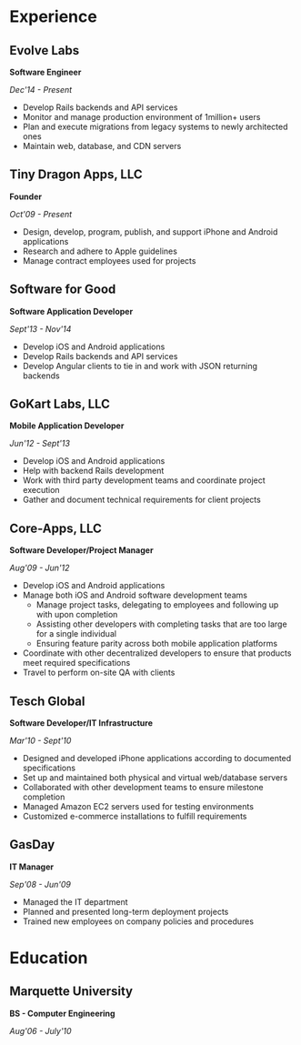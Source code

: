 # Experience

## Evolve Labs

**Software Engineer**

_Dec'14 - Present_

- Develop Rails backends and API services
- Monitor and manage production environment of 1million+ users
- Plan and execute migrations from legacy systems to newly architected ones
- Maintain web, database, and CDN servers

## Tiny Dragon Apps, LLC

**Founder**

_Oct'09 - Present_

- Design, develop, program, publish, and support iPhone and Android applications
- Research and adhere to Apple guidelines
- Manage contract employees used for projects

## Software for Good

**Software Application Developer**

_Sept'13 - Nov'14_

- Develop iOS and Android applications
- Develop Rails backends and API services
- Develop Angular clients to tie in and work with JSON returning backends

## GoKart Labs, LLC

**Mobile Application Developer**

_Jun'12 - Sept'13_

- Develop iOS and Android applications
- Help with backend Rails development
- Work with third party development teams and coordinate project execution
- Gather and document technical requirements for client projects

## Core-Apps, LLC

**Software Developer/Project Manager**

_Aug'09 - Jun'12_

- Develop iOS and Android applications
- Manage both iOS and Android software development teams
  - Manage project tasks, delegating to employees and following up with upon completion
  - Assisting other developers with completing tasks that are too large for a single individual
  - Ensuring feature parity across both mobile application platforms
- Coordinate with other decentralized developers to ensure that products meet required specifications
- Travel to perform on-site QA with clients

## Tesch Global

**Software Developer/IT Infrastructure**

_Mar'10 - Sept'10_

- Designed and developed iPhone applications according to documented specifications
- Set up and maintained both physical and virtual web/database servers- Collaborated with other development teams to ensure milestone completion- Managed Amazon EC2 servers used for testing environments- Customized e-commerce installations to fulfill requirements
## GasDay
**IT Manager**
_Sep'08 - Jun'09_
- Managed the IT department- Planned and presented long-term deployment projects- Trained new employees on company policies and procedures
# Education
## Marquette University
**BS - Computer Engineering**
_Aug'06 - July'10_